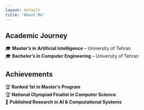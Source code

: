 ```yaml
---
layout: default
title: "About Me"
---
```


## Academic Journey  
🎓 **Master’s in Artificial Intelligence** – University of Tehran  
🎓 **Bachelor’s in Computer Engineering** – University of Tehran  

## Achievements  
🏆 **Ranked 1st in Master’s Program**  
🏆 **National Olympiad Finalist in Computer Science**  
📄 **Published Research in AI & Computational Systems**  
